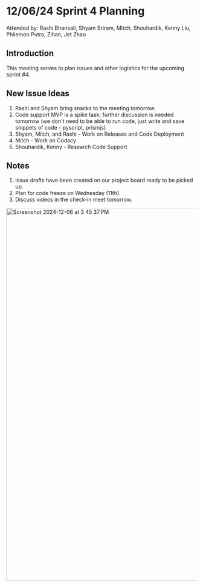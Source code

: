 # 12/06/24 Sprint 4 Planning
Attended by: Rashi Bhansali, Shyam Sriram, Mitch, Shouhardik, Kenny Liu, Philemon Putra, Zihan, Jet Zhao

## Introduction
This meeting serves to plan issues and other logistics for the upcoming sprint #4.

## New Issue Ideas
1. Rashi and Shyam bring snacks to the meeting tomorrow.
2. Code support MVP is a spike task; further discussion is needed tomorrow (we don't need to be able to run code, just write and save snippets of code - pyscript, prismjs) 
3. Shyam, Mitch, and Rashi - Work on Releases and Code Deployment
4. Mitch - Work on Codacy
5. Shouhardik, Kenny - Research Code Support 

## Notes
1. Issue drafts have been created on our project board ready to be picked up.
2. Plan for code freeze on Wednesday (11th).
3. Discuss videos in the check-in meet tomorrow.

<img width="985" alt="Screenshot 2024-12-06 at 3 45 37 PM" src="https://github.com/user-attachments/assets/7d8cc2af-8ed9-442a-a012-6fccf58b6eb7">
